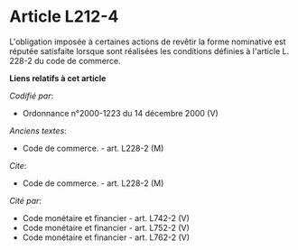 # Article L212-4

L'obligation imposée à certaines actions de revêtir la forme nominative est réputée satisfaite lorsque sont réalisées les
conditions définies à l'article L. 228-2 du code de commerce.

**Liens relatifs à cet article**

_Codifié par_:

  - Ordonnance n°2000-1223 du 14 décembre 2000 (V)

_Anciens textes_:

  - Code de commerce. - art. L228-2 (M)

_Cite_:

  - Code de commerce. - art. L228-2 (M)

_Cité par_:

  - Code monétaire et financier - art. L742-2 (V)
  - Code monétaire et financier - art. L752-2 (V)
  - Code monétaire et financier - art. L762-2 (V)
